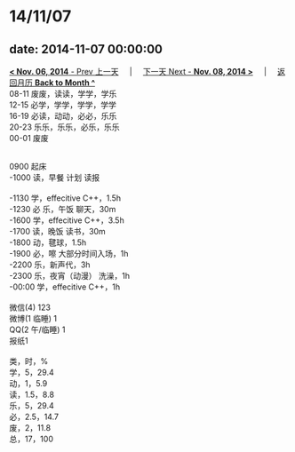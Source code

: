 # 14/11/07

date: 2014-11-07 00:00:00
---
[**< Nov. 06, 2014** - Prev 上一天](/lifelogs/2014/11/d06.html) &nbsp; &nbsp; | &nbsp; &nbsp; [下一天 Next - **Nov. 08, 2014 >**](/lifelogs/2014/11/d08.html) &nbsp; &nbsp; |  &nbsp; &nbsp; [返回月历 **Back to Month ^**](/lifelogs/2014/11/index.html)
<br/>08-11 废废，读读，学学，学乐<br/>12-15 必学，学学，学学，学学<br/>16-19 必读，动动，必必，乐乐<br/>20-23 乐乐，乐乐，必乐，乐乐<br/>00-01 废废<div><br/></div>0900 起床<br/>-1000 读，早餐 计划 读报<div><br/></div>-1130 学，effecitive C++，1.5h<br/>-1230 必 乐，午饭 聊天，30m<br/>-1600 学，effecitive C++，3.5h<br/>-1700 读，晚饭 读书，30m<br/>-1800 动，毽球，1.5h<br/>-1900 必，嚓 大部分时间入场，1h<br/>-2200 乐，新声代，3h<br/>-2300 乐，夜宵（动漫） 洗澡，1h<br/>-00:00 学，effecitive C++，1h<div><br/></div>微信(4) 123<br/>微博(1 临睡) 1<br/>QQ(2 午/临睡) 1<br/>报纸1<div><br/></div>类，时，%<br/>学，5，29.4<br/>动，1，5.9<br/>读，1.5，8.8<br/>乐，5，29.4<br/>必，2.5，14.7<br/>废，2，11.8<br/>总，17，100</div>
